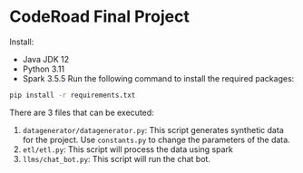 # CodeRoad Final Project

Install:
* Java JDK 12
* Python 3.11
* Spark 3.5.5
Run the following command to install the required packages:
```bash
pip install -r requirements.txt
```
There are 3 files that can be executed:
1. `datagenerator/datagenerator.py`: This script generates synthetic data for the project. Use `constants.py` to change the parameters of the data.
2. `etl/etl.py`: This script will process the data using spark
3. `llms/chat_bot.py`: This script will run the chat bot.